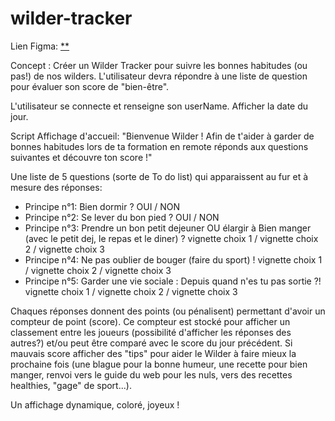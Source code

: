 # wilder-tracker

Lien Figma: [**](https://www.figma.com/file/L9rNPrkdYrlqv7Z3HFsniL/Wilder-Tracker?type=design&node-id=0%3A1&mode=design&t=QoGvI9MfFjtfNpAZ-1)

Concept : Créer un Wilder Tracker pour suivre les bonnes habitudes (ou pas!) de nos wilders.
L'utilisateur devra répondre à une liste de question pour évaluer son score de "bien-être".

L'utilisateur se connecte et renseigne son userName.
Afficher la date du jour.

Script Affichage d'accueil:
"Bienvenue Wilder !
Afin de t'aider à garder de bonnes habitudes lors de ta formation en remote réponds aux questions suivantes et découvre ton score !"

Une liste de 5 questions (sorte de To do list) qui apparaissent au fur et à mesure des réponses:
- Principe n°1: Bien dormir ? OUI / NON
- Principe n°2: Se lever du bon pied ? OUI / NON
- Principe n°3: Prendre un bon petit dejeuner OU élargir à Bien manger (avec le petit dej, le repas et le diner) ? vignette choix 1 / vignette choix 2 / vignette choix 3
- Principe n°4: Ne pas oublier de bouger (faire du sport) ! vignette choix 1 / vignette choix 2 / vignette choix 3
- Principe n°5: Garder une vie sociale : Depuis quand n'es tu pas sortie ?! vignette choix 1 / vignette choix 2 / vignette choix 3

Chaques réponses donnent des points (ou pénalisent) permettant d'avoir un compteur de point (score).
Ce compteur est stocké pour afficher un classement entre les joueurs (possibilité d'afficher les réponses des autres?) et/ou peut être comparé avec le score du jour précédent.
Si mauvais score afficher des "tips" pour aider le Wilder à faire mieux la prochaine fois (une blague pour la bonne humeur, une recette pour bien manger, renvoi vers le guide du web pour les nuls, vers des recettes healthies, "gage" de sport...).

Un affichage dynamique, coloré, joyeux !

